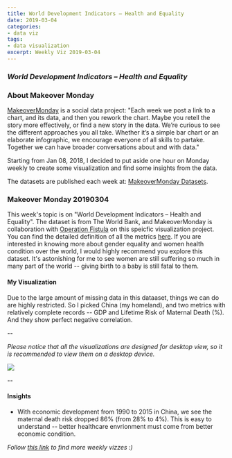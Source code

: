 ```yaml
---
title: World Development Indicators – Health and Equality
date: 2019-03-04
categories:
- data viz
tags:
- data visualization
excerpt: Weekly Viz 2019-03-04
---
```


### *World Development Indicators – Health and Equality*


### About Makeover Monday

[MakeoverMonday](http://www.makeovermonday.co.uk/) is a social data project:
"Each week we post a link to a chart, and its data, and then you rework the chart.
Maybe you retell the story more effectively, or find a new story in the data.
We’re curious to see the different approaches you all take. Whether it’s a simple bar chart or an elaborate infographic, we encourage everyone of all skills to partake.
Together we can have broader conversations about and with data."

Starting from Jan 08, 2018, I decided to put aside one hour on Monday weekly to create some visualization and find some insights from the data.

The datasets are published each week at: [MakeoverMonday Datasets](http://www.makeovermonday.co.uk/data/).

### Makeover Monday 20190304

This week's topic is on "World Development Indicators – Health and Equality". The dataset is from The World Bank, and MakeoverMonday is collaboration with [Operation Fistula](https://www.opfistula.org/) on this speicfic visualization project. You can find the detailed definition of all the metrics [here](https://data.world/makeovermonday/2019w10/workspace/file?filename=Operation+Fistula+-+Makeover+Monday+International+Women%27s+Day+Documentation.pdf). If you are interested in knowing more about gender equality and women health condition over the world, I would highly recommend you explore this dataset. It's astonishing for me to see women are still suffering so much in many part of the world -- giving birth to a baby is still fatal to them.   

#### My Visualization

Due to the large amount of missing data in this dataaset, things we can do are highly restricted. So I picked China (my homeland), and two metrics with relatively complete records -- GDP and Lifetime Risk of Maternal Death (%). And they show perfect negative correlation.  

--  

*Please notice that all the visualizations are designed for desktop view, so it is recommended to view them on a desktop device.*  

<div class='tableauPlaceholder' id='viz1551754173647' style='position: relative'>
<noscript><a href='#'>
  <img alt=' ' src='https:&#47;&#47;public.tableau.com&#47;static&#47;images&#47;Ma&#47;MakeOverMonday20190304&#47;China1990-2015&#47;1_rss.png' style='border: none' />
</a></noscript>
<object class='tableauViz'  style='display:none;'>
  <param name='host_url' value='https%3A%2F%2Fpublic.tableau.com%2F' />
  <param name='embed_code_version' value='3' />
  <param name='site_root' value='' />
  <param name='name' value='MakeOverMonday20190304&#47;China1990-2015' />
  <param name='tabs' value='no' />
  <param name='toolbar' value='yes' />
  <param name='static_image' value='https:&#47;&#47;public.tableau.com&#47;static&#47;images&#47;Ma&#47;MakeOverMonday20190304&#47;China1990-2015&#47;1.png' />
  <param name='animate_transition' value='yes' />
  <param name='display_static_image' value='yes' />
  <param name='display_spinner' value='yes' />
  <param name='display_overlay' value='yes' />
  <param name='display_count' value='yes' />
</object></div>              
<script type='text/javascript'>            
  var divElement = document.getElementById('viz1551754173647');   
  var vizElement = divElement.getElementsByTagName('object')[0];             
  vizElement.style.width='800px';vizElement.style.height='627px';               
  var scriptElement = document.createElement('script');                 
  scriptElement.src = 'https://public.tableau.com/javascripts/api/viz_v1.js';   
  vizElement.parentNode.insertBefore(scriptElement, vizElement);                
</script>  

--  

#### Insights
* With economic development from 1990 to 2015 in China, we see the maternal death risk dropped 86% (from 28% to 4%). This is easy to understand -- better healthcare envrionment must come from better economic condition.  


*Follow [this link](https://yudong-94.github.io/personal-website/project/MakeOverMonday2019/) to find more weekly vizzes :)*